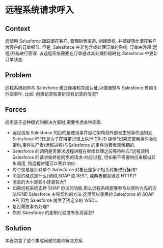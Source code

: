 # 远程系统请求呼入

## Context

您使用 Salesforce 跟踪潜在客户, 管理销售渠道, 创建商机, 并捕捉转化潜在客户为客户的订单细节. 但是, Salesforce 并非包含或处理订单的系统. 订单由外部(远程)系统进行管理. 该远程系统需要在订单通过其处理阶段时在 Salesforce 中更新订单状态.

## Problem

远程系统如何与 Salesforce 建立连接和完成认证,以便通知与 Salesforce 有的关外部事件, 比如: 创建记录和更新现有记录的情况?

## Forces

应用基于这种模式的解决方案时,需要考虑各种因素.

- 远程调用 Salesforce 的目的是使用事件驱动架构将外部发生的事件通知到 Salesforce 吗?还是为了在特定记录上执行 CRUD 操作?如果您使用事件驱动架构,事件生产者(远程进程)与Salesforce 的事件消费者是解耦的.
- Salesforce 的调用是否要求远程进程在继续处理之前等待响应?远程调用 Salesforce 的请求始终是同步的请求-响应过程, 但如果不需要响应来模拟异步调用, 则远程进程可以丢弃响应.
- 每个交易是针对单个 Salesforce 对象还是多个相关对象进行操作?
- 消息的格式是什么(例如,SOAP 或 REST, 或两者都是通过 HTTP)?
- 消息的大小是较小还是较大?
- 如果远程系统支持 SOAP 协议的功能,那么远程系统能够参与以契约为先的方法吗?即 Salesforce 主导契约的方法.这里可以使用的 Salesforce 的 SOAP API,因为 Salesforce 提供了预定义的 WSDL.
- 是否需要事务处理?
- 你对 Salesforce 的定制化程度有多高容忍?

## Solution

本表包含了这个集成问题的各种解决方案.





